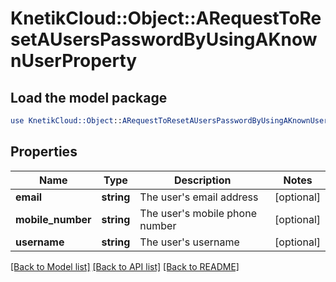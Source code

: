 # KnetikCloud::Object::ARequestToResetAUsersPasswordByUsingAKnownUserProperty

## Load the model package
```perl
use KnetikCloud::Object::ARequestToResetAUsersPasswordByUsingAKnownUserProperty;
```

## Properties
Name | Type | Description | Notes
------------ | ------------- | ------------- | -------------
**email** | **string** | The user&#39;s email address | [optional] 
**mobile_number** | **string** | The user&#39;s mobile phone number | [optional] 
**username** | **string** | The user&#39;s username | [optional] 

[[Back to Model list]](../README.md#documentation-for-models) [[Back to API list]](../README.md#documentation-for-api-endpoints) [[Back to README]](../README.md)


